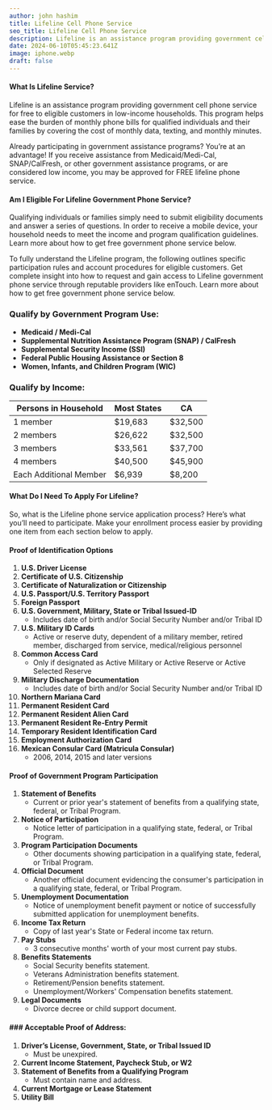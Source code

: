 ```yaml
---
author: john hashim
title: Lifeline Cell Phone Service
seo_title: Lifeline Cell Phone Service
description: Lifeline is an assistance program providing government cell phone service for free to eligible customers in low-income households. 
date: 2024-06-10T05:45:23.641Z
image: iphone.webp
draft: false
---
```


#### What Is Lifeline Service?
Lifeline is an assistance program providing government cell phone service for free to eligible customers in low-income households. This program helps ease the burden of monthly phone bills for qualified individuals and their families by covering the cost of monthly data, texting, and monthly minutes.

Already participating in government assistance programs? You’re at an advantage! If you receive assistance from Medicaid/Medi-Cal, SNAP/CalFresh, or other government assistance programs, or are considered low income, you may be approved for FREE lifeline phone service.

#### Am I Eligible For Lifeline Government Phone Service?
Qualifying individuals or families simply need to submit eligibility documents and answer a series of questions. In order to receive a mobile device, your household needs to meet the income and program qualification guidelines. Learn more about how to get free government phone service below.

To fully understand the Lifeline program, the following outlines specific participation rules and account procedures for eligible customers. Get complete insight into how to request and gain access to Lifeline government phone service through reputable providers like enTouch. Learn more about how to get free government phone service below.


### Qualify by Government Program Use:
- **Medicaid / Medi-Cal**
- **Supplemental Nutrition Assistance Program (SNAP) / CalFresh**
- **Supplemental Security Income (SSI)**
- **Federal Public Housing Assistance or Section 8**
- **Women, Infants, and Children Program (WIC)**

### Qualify by Income:
| Persons in Household | Most States | CA |
|----------------------|-------------|----|
| 1 member             | $19,683     | $32,500 |
| 2 members            | $26,622     | $32,500 |
| 3 members            | $33,561     | $37,700 |
| 4 members            | $40,500     | $45,900 |
| Each Additional Member| $6,939      | $8,200  |

#### What Do I Need To Apply For Lifeline?
So, what is the Lifeline phone service application process? Here’s what you’ll need to participate. Make your enrollment process easier by providing one item from each section below to apply.

#### Proof of Identification Options

1. **U.S. Driver License**
2. **Certificate of U.S. Citizenship**
3. **Certificate of Naturalization or Citizenship**
4. **U.S. Passport/U.S. Territory Passport**
5. **Foreign Passport**
6. **U.S. Government, Military, State or Tribal Issued-ID** 
   - Includes date of birth and/or Social Security Number and/or Tribal ID
7. **U.S. Military ID Cards** 
   - Active or reserve duty, dependent of a military member, retired member, discharged from service, medical/religious personnel
8. **Common Access Card** 
   - Only if designated as Active Military or Active Reserve or Active Selected Reserve
9. **Military Discharge Documentation** 
   - Includes date of birth and/or Social Security Number and/or Tribal ID
10. **Northern Mariana Card**
11. **Permanent Resident Card**
12. **Permanent Resident Alien Card**
13. **Permanent Resident Re-Entry Permit**
14. **Temporary Resident Identification Card**
15. **Employment Authorization Card**
16. **Mexican Consular Card (Matricula Consular)**
    - 2006, 2014, 2015 and later versions

#### Proof of Government Program Participation

1. **Statement of Benefits**
   - Current or prior year's statement of benefits from a qualifying state, federal, or Tribal Program.
2. **Notice of Participation**
   - Notice letter of participation in a qualifying state, federal, or Tribal Program.
3. **Program Participation Documents**
   - Other documents showing participation in a qualifying state, federal, or Tribal Program.
4. **Official Document**
   - Another official document evidencing the consumer's participation in a qualifying state, federal, or Tribal Program.
5. **Unemployment Documentation**
   - Notice of unemployment benefit payment or notice of successfully submitted application for unemployment benefits.
6. **Income Tax Return**
   - Copy of last year's State or Federal income tax return.
7. **Pay Stubs**
   - 3 consecutive months' worth of your most current pay stubs.
8. **Benefits Statements**
   - Social Security benefits statement.
   - Veterans Administration benefits statement.
   - Retirement/Pension benefits statement.
   - Unemployment/Workers' Compensation benefits statement.
9. **Legal Documents**
   - Divorce decree or child support document.

#### ### Acceptable Proof of Address:

1. **Driver’s License, Government, State, or Tribal Issued ID**
   - Must be unexpired.
2. **Current Income Statement, Paycheck Stub, or W2**
3. **Statement of Benefits from a Qualifying Program**
   - Must contain name and address.
4. **Current Mortgage or Lease Statement**
5. **Utility Bill**

